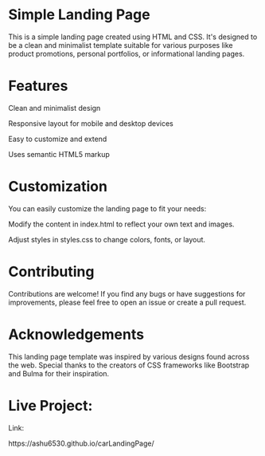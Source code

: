 <h1>Simple Landing Page</h1>
This is a simple landing page created using HTML and CSS. It's designed to be a clean and minimalist template suitable for various purposes like product promotions, personal portfolios, or informational landing pages.

<h1>Features</h1>
<p>Clean and minimalist design</p>
<p>Responsive layout for mobile and desktop devices</p>
<p>Easy to customize and extend</p>
<p>Uses semantic HTML5 markup</p>




<h1>Customization</h1>
<p>You can easily customize the landing page to fit your needs:</p>

<p>Modify the content in index.html to reflect your own text and images.</p>
<p>Adjust styles in styles.css to change colors, fonts, or layout.</p>
<h1>Contributing</h1>
<p>Contributions are welcome! If you find any bugs or have suggestions for improvements, please feel free to open an issue or create a pull request.</p>

<h1>Acknowledgements</h1>
<p>This landing page template was inspired by various designs found across the web. Special thanks to the creators of CSS frameworks like Bootstrap and Bulma for their inspiration.</p>

<h1>Live Project:</h1>
<p>Link:</p>https://ashu6530.github.io/carLandingPage/
